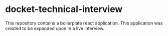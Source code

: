# docket-technical-interview
This repository contains a boilerplate react application. This application was created to be expanded upon in a live interview.

